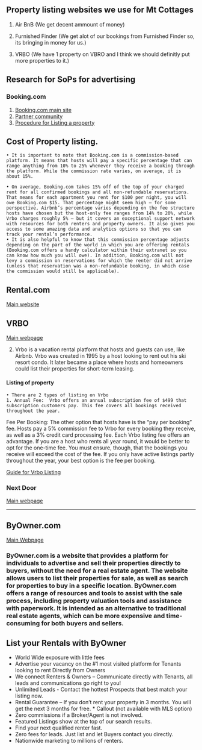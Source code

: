  ## Property listing websites we use for Mt Cottages
1. Air BnB (We get decent ammount of money)
                                
 2. Furnished Finder (We get alot of our bookings from Furnished Finder so, its bringing in money for us.)
3. VRBO (We have 1 property on VBRO and I think we should definitly put more properties to it.)

## Research for SoPs for advertising 
### Booking.com
					
1. [Booking.com main site](https://www.booking.com/home_for_you.html)
2. [Partner community](https://partner.booking.com/en-gb/community)
3.  [Procedure for Listing a property](https://partner.booking.com/en-us/help/working-booking/adding-property/listing-your-property-bookingcom)
 ## Cost of Property listing.

	• It is important to note that Booking.com is a commission-based platform. It means that hosts will pay a specific percentage that can range anything from 10% to 25% whenever they receive a booking through the platform. While the commission rate varies, on average, it is about 15%.
	
	• On average, Booking.com takes 15% off of the top of your charged rent for all confirmed bookings and all non-refundable reservations. That means for each apartment you rent for $100 per night, you will owe Booking.com $15. That percentage might seem high – for some perspective, Airbnb’s percentage varies depending on the fee structure hosts have chosen but the host-only fee ranges from 14% to 20%, while Vrbo charges roughly 5% – but it covers an exceptional support network with resources for both renters and property owners. It also gives you access to some amazing data and analytics options so that you can track your rental’s performance. 
	• It is also helpful to know that this commission percentage adjusts depending on the part of the world in which you are offering rentals (Booking.com offers a handy calculator within their extranet so you can know how much you will owe). In addition, Booking.com will not levy a commission on reservations for which the renter did not arrive (unless that reservation was a non-refundable booking, in which case the commission would still be applicable). 

## Rental.com
[Main website](https://www.rentals.com/)

## VRBO
[Main webpage](https://www.vrbo.com/)

2.  Vrbo is a vacation rental platform that hosts and guests can use, like Airbnb. Vrbo was created in 1995 by a host looking to rent out his ski resort condo. It later became a place where hosts and homeowners could list their properties for short-term leasing. 
#### Listing of property 
	• There are 2 types of listing on Vrbo
	1. Annual Fee:  Vrbo offers an annual subscription fee of $499 that subscription customers pay. This fee covers all bookings received throughout the year.
Fee Per Booking:  The other option that hosts have is the “pay per booking” fee. Hosts pay a 5% commission fee to Vrbo for every booking they receive, as well as a 3% credit card processing fee. Each Vrbo listing fee offers an advantage. If you are a host who rents all year round, it would be better to opt for the one-time fee. You must ensure, though, that the bookings you receive will exceed the cost of the fee. If you only have active listings partly throughout the year, your best option is the fee per booking.

[Guide for Vrbo Listing](https://www.igms.com/vrbo-listing/#)
 
 ### Next Door
 [Main webpage](https://nextdoor.com/news_feed/)

 ---

 ## ByOwner.com
[Main Webpage](https://www.byowner.com/)

### ByOwner.com is a website that provides a platform for individuals to advertise and sell their properties directly to buyers, without the need for a real estate agent. The website allows users to list their properties for sale, as well as search for properties to buy in a specific location. ByOwner.com offers a range of resources and tools to assist with the sale process, including property valuation tools and assistance with paperwork. It is intended as an alternative to traditional real estate agents, which can be more expensive and time-consuming for both buyers and sellers.

## List your Rentals with ByOwner 
* World Wide exposure with little fees
* Advertise your vacancy on the #1 most visited platform for Tenants looking to rent Directly from Owners
* We connect Renters & Owners – Communicate directly with Tenants, all leads and communications go right to you!
* Unlimited Leads - Contact the hottest Prospects that best match your listing now.
* Rental Guarantee – If you don’t rent your property in 3 months. You will get the next 3 months for free. * Callout (not available with MLS option)
* Zero commissions if a Broker/Agent is not involved.
* Featured Listings show at the top of our search results.
* Find your next qualified renter fast.
* Zero fees for leads. Just list and let Buyers contact you directly.
* Nationwide marketing to millions of renters.
 